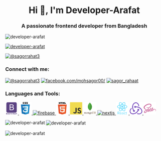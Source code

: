 <h1 align="center">Hi 👋, I'm Developer-Arafat</h1>
<h3 align="center">A passionate frontend developer from Bangladesh</h3>

<p align="left"> <img src="https://komarev.com/ghpvc/?username=developer-arafat&label=Profile%20views&color=0e75b6&style=flat" alt="developer-arafat" /> </p>

<p align="left"> <a href="https://github.com/ryo-ma/github-profile-trophy"><img src="https://github-profile-trophy.vercel.app/?username=developer-arafat" alt="developer-arafat" /></a> </p>

<p align="left"> <a href="https://twitter.com/@sagorrahat3" target="blank"><img src="https://img.shields.io/twitter/follow/@sagorrahat3?logo=twitter&style=for-the-badge" alt="@sagorrahat3" /></a> </p>

<h3 align="left">Connect with me:</h3>
<p align="left">
<a href="https://twitter.com/@sagorrahat3" target="blank"><img align="center" src="https://raw.githubusercontent.com/rahuldkjain/github-profile-readme-generator/master/src/images/icons/Social/twitter.svg" alt="@sagorrahat3" height="30" width="40" /></a>
<a href="https://fb.com/facebook.com/mohsagor00/" target="blank"><img align="center" src="https://raw.githubusercontent.com/rahuldkjain/github-profile-readme-generator/master/src/images/icons/Social/facebook.svg" alt="facebook.com/mohsagor00/" height="30" width="40" /></a>
<a href="https://instagram.com/sagor_rahaat" target="blank"><img align="center" src="https://raw.githubusercontent.com/rahuldkjain/github-profile-readme-generator/master/src/images/icons/Social/instagram.svg" alt="sagor_rahaat" height="30" width="40" /></a>
</p>

<h3 align="left">Languages and Tools:</h3>
<p align="left"> <a href="https://getbootstrap.com" target="_blank"> <img src="https://raw.githubusercontent.com/devicons/devicon/master/icons/bootstrap/bootstrap-plain-wordmark.svg" alt="bootstrap" width="40" height="40"/> </a> <a href="https://www.w3schools.com/css/" target="_blank"> <img src="https://raw.githubusercontent.com/devicons/devicon/master/icons/css3/css3-original-wordmark.svg" alt="css3" width="40" height="40"/> </a> <a href="https://firebase.google.com/" target="_blank"> <img src="https://www.vectorlogo.zone/logos/firebase/firebase-icon.svg" alt="firebase" width="40" height="40"/> </a> <a href="https://www.w3.org/html/" target="_blank"> <img src="https://raw.githubusercontent.com/devicons/devicon/master/icons/html5/html5-original-wordmark.svg" alt="html5" width="40" height="40"/> </a> <a href="https://developer.mozilla.org/en-US/docs/Web/JavaScript" target="_blank"> <img src="https://raw.githubusercontent.com/devicons/devicon/master/icons/javascript/javascript-original.svg" alt="javascript" width="40" height="40"/> </a> <a href="https://www.mongodb.com/" target="_blank"> <img src="https://raw.githubusercontent.com/devicons/devicon/master/icons/mongodb/mongodb-original-wordmark.svg" alt="mongodb" width="40" height="40"/> </a> <a href="https://nextjs.org/" target="_blank"> <img src="https://cdn.worldvectorlogo.com/logos/nextjs-3.svg" alt="nextjs" width="40" height="40"/> </a> <a href="https://reactjs.org/" target="_blank"> <img src="https://raw.githubusercontent.com/devicons/devicon/master/icons/react/react-original-wordmark.svg" alt="react" width="40" height="40"/> </a> <a href="https://redux.js.org" target="_blank"> <img src="https://raw.githubusercontent.com/devicons/devicon/master/icons/redux/redux-original.svg" alt="redux" width="40" height="40"/> </a> <a href="https://sass-lang.com" target="_blank"> <img src="https://raw.githubusercontent.com/devicons/devicon/master/icons/sass/sass-original.svg" alt="sass" width="40" height="40"/> </a> </p>

<p><img align="left" src="https://github-readme-stats.vercel.app/api/top-langs?username=developer-arafat&show_icons=true&locale=en&layout=compact" alt="developer-arafat" /></p>

<p>&nbsp;<img align="center" src="https://github-readme-stats.vercel.app/api?username=developer-arafat&show_icons=true&locale=en" alt="developer-arafat" /></p>

<p><img align="center" src="https://github-readme-streak-stats.herokuapp.com/?user=developer-arafat&" alt="developer-arafat" /></p>
